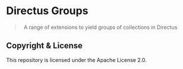 # Directus Groups

> &nbsp;
> A range of extensions to yield groups of collections in Directus
> &nbsp;

## Copyright & License

This repository is licensed under the Apache License 2.0.
